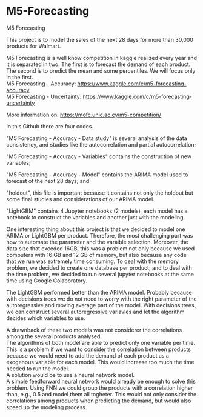# M5-Forecasting
M5 Forecasting

This project is to model the sales of the next 28 days for more than 30,000 products for Walmart.

M5 Forecasting is a well know competition in kaggle realized every year and it is separated in two. The first is to forecast the demand of each product. The second is to predict the mean and some percentiles. We will focus only in the first.\
        M5 Forecasting - Accuracy: https://www.kaggle.com/c/m5-forecasting-accuracy \
        M5 Forecasting - Uncertainty: https://www.kaggle.com/c/m5-forecasting-uncertainty
        
More information on: https://mofc.unic.ac.cy/m5-competition/

In this Github there are four codes.

"M5 Forecasting - Accuracy - Data study" is several analysis of the data consistency, and studies like the autocorrelation and partial autocorrelation; 

"M5 Forecasting - Accuracy  - Variables" contains the construction of new variables;

"M5 Forecasting - Accuracy  - Model" contains the ARIMA model used to forecast of the next 28 days; and

"holdout", this file is important because it contains not only the holdout but some final studies and considerations of our ARIMA model.

"LightGBM" contains 4 Jupyter notebooks (2 models), each model has a notebook to construct the variables and another just with the modeling.


One interesting thing about this project is that we decided to model one ARIMA or LightGBM per product. Therefore, the most challenging part was how to automate the parameter and the varaible selection. Moreover, the data size that exceded 16GB, this was a problem not only because we used computers with 16 GB and 12 GB of memory, but also because any code that we run was extremely time consuming. To deal with the memory problem, we decided to create one database per product; and to deal with the time problem, we decided to run several jupyter notebooks at the same time using Google Colaboratory. 

The LightGBM performed better than the ARIMA model. Probably because with decisions trees we do not need to worry with the right parameter of the autoregressive and moving average part of the model. With decisions trees, we can construct several autoregressive variavles and let the algorithm decides which variables to use.


A drawnback of these two models was not considerer the correlations among the several products analysed.\
The algorithms of both model are able to predict only one variable per time. This is a problem if we want to consider the correlation between products because we would need to add the demand of each product as a exogenous variable for each model. This would increase too much the time needed to run the model.\
A solution would be to use a neural network model.\
A simple feedforward neural network would already be enough to solve this problem. Using FNN we could group the products with a correlation higher than, e.g., 0.5 and model them all togheter. This would not only consider the correlations among products when predicting the demand, but would also speed up the modeling process. 
